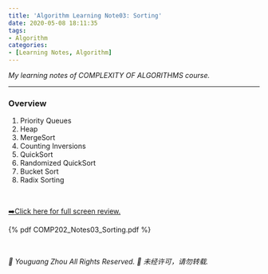 ```yaml
---
title: 'Algorithm Learning Note03: Sorting'
date: 2020-05-08 18:11:35
tags:
- Algorithm
categories:
- [Learning Notes, Algorithm]
---
```


*My learning notes of COMPLEXITY OF ALGORITHMS course.*

----------------------------------------

### **Overview**
1. Priority Queues
2. Heap
3. MergeSort
4. Counting Inversions
5. QuickSort
6. Randomized QuickSort
7. Bucket Sort
8. Radix Sorting

<!-- more -->

<br>

<a href="COMP202_Notes03_Sorting.pdf">➡️Click here for full screen review.</a>

{% pdf COMP202_Notes03_Sorting.pdf %}

<br>

*🚫 Youguang Zhou All Rights Reserved.*
*🚫 未经许可，请勿转载.*